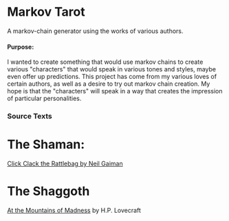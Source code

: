 # Markov Tarot
A markov-chain generator using the works of various authors.

#### Purpose:
I wanted to create something that would use markov chains to create various "characters" that would speak in various tones and styles, maybe even offer up predictions. This project has come from my various loves of certain authors, as well as a desire to try out markov chain creation. My hope is that the "characters" will speak in a way that creates the impression of particular personalities.


### Source Texts

# The Shaman:
[Click Clack the Rattlebag by Neil Gaiman](http://www.telegraph.co.uk/culture/hay-festival/11603446/Neil-Gaiman-Click-clack-the-Rattlebag.html)

# The Shaggoth
[At the Mountains of Madness](http://www.hplovecraft.com/writings/texts/fiction/mm.aspx) by H.P. Lovecraft